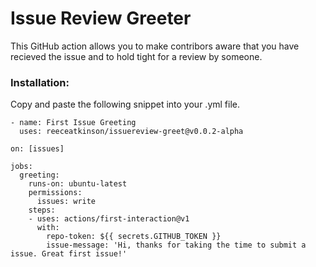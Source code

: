 # Issue Review Greeter
This GitHub action allows you to make contribors aware that you have recieved the issue and to hold tight for a review by someone.

### Installation:
Copy and paste the following snippet into your .yml file.

```
- name: First Issue Greeting
  uses: reeceatkinson/issuereview-greet@v0.0.2-alpha
```

```
on: [issues]

jobs:
  greeting:
    runs-on: ubuntu-latest
    permissions:
      issues: write
    steps:
    - uses: actions/first-interaction@v1
      with:
        repo-token: ${{ secrets.GITHUB_TOKEN }}
        issue-message: 'Hi, thanks for taking the time to submit a issue. Great first issue!'
```
